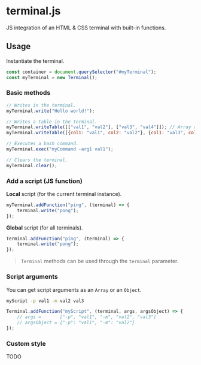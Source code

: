 # terminal.js

JS integration of an HTML & CSS terminal with built-in functions.

## Usage

Instantiate the terminal.

```javascript
const container = document.querySelector("#myTerminal");
const myTerminal = new Terminal();
```

### Basic methods

```javascript
// Writes in the terminal.
myTerminal.write("Hello world!");

// Writes a table in the terminal.
myTerminal.writeTable([["val1", "val2"], ["val3", "val4"]]); // Array of arrays (table without header)
myTerminal.writeTable([{col1: "val1", col2: "val2"}, {col1: "val3", col2: "val4"}]); // Array in objects (table with header)

// Executes a bash command.
myTerminal.exec("myCommand -arg1 val1");

// Clears the terminal.
myTerminal.clear();
```

### Add a script (JS function)

**Local** script (for the current terminal instance).

```javascript
myTerminal.addFunction("ping", (terminal) => {
    terminal.write("pong");
});
```

**Global** script (for all terminals).

```javascript
Terminal.addFunction("ping", (terminal) => {
    terminal.write("pong");
});
```

> `Terminal` methods can be used through the `terminal` parameter.

### Script arguments

You can get script arguments as an `Array` or an `Object`.

```bash
myScript -p val1 -m val2 val3
```

```javascript
Terminal.addFunction("myScript", (terminal, args, argsObject) => {
    // args =       ["-p", "val1", "-m", "val2", "val3"]
    // argsObject = {"-p": "val1", "-m": "val2"}
});
```

### Custom style

TODO

